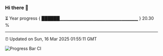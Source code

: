 ### Hi there 👋

⏳ Year progress { ██████▁▁▁▁▁▁▁▁▁▁▁▁▁▁▁▁▁▁▁▁▁▁▁▁ } 20.30 %

---

⏰ Updated on Sun, 16 Mar 2025 01:55:11 GMT

![Progress Bar CI](https://github.com/ZhaoGui/ZhaoGui/workflows/Progress%20Bar%20CI/badge.svg)
